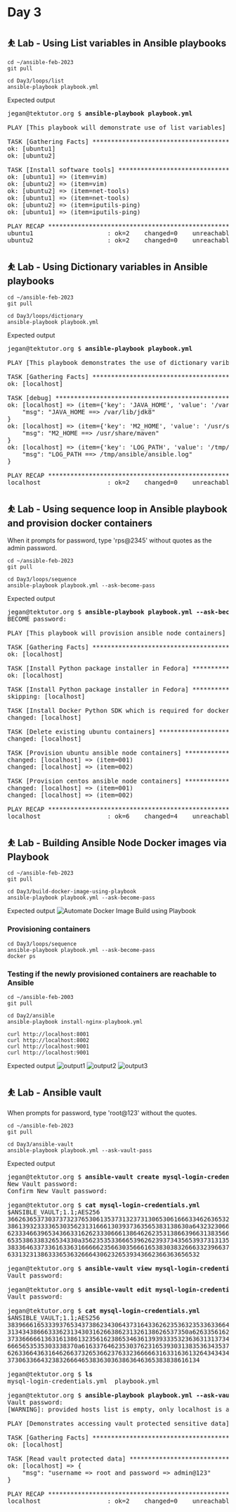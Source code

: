 # Day 3

## ⛹️ Lab - Using List variables in Ansible playbooks
```
cd ~/ansible-feb-2023
git pull

cd Day3/loops/list
ansible-playbook playbook.yml
```

Expected output
<pre>
jegan@tektutor.org $ <b>ansible-playbook playbook.yml</b>

PLAY [This playbook will demonstrate use of list variables] ****************************************************************************

TASK [Gathering Facts] *****************************************************************************************************************
ok: [ubuntu1]
ok: [ubuntu2]

TASK [Install software tools] **********************************************************************************************************
ok: [ubuntu1] => (item=vim)
ok: [ubuntu2] => (item=vim)
ok: [ubuntu2] => (item=net-tools)
ok: [ubuntu1] => (item=net-tools)
ok: [ubuntu2] => (item=iputils-ping)
ok: [ubuntu1] => (item=iputils-ping)

PLAY RECAP *****************************************************************************************************************************
ubuntu1                    : ok=2    changed=0    unreachable=0    failed=0    skipped=0    rescued=0    ignored=0   
ubuntu2                    : ok=2    changed=0    unreachable=0    failed=0    skipped=0    rescued=0    ignored=0   
</pre>

## ⛹️ Lab - Using Dictionary variables in Ansible playbooks
```
cd ~/ansible-feb-2023
git pull

cd Day3/loops/dictionary
ansible-playbook playbook.yml
```

Expected output
<pre>
jegan@tektutor.org $ <b>ansible-playbook playbook.yml</b>

PLAY [This playbook demonstrates the use of dictionary varibles in Ansible playbook] ***************************

TASK [Gathering Facts] *****************************************************************************************
ok: [localhost]

TASK [debug] ***************************************************************************************************
ok: [localhost] => (item={'key': 'JAVA_HOME', 'value': '/var/lib/jdk8'}) => {
    "msg": "JAVA_HOME ==> /var/lib/jdk8"
}
ok: [localhost] => (item={'key': 'M2_HOME', 'value': '/usr/share/maven'}) => {
    "msg": "M2_HOME ==> /usr/share/maven"
}
ok: [localhost] => (item={'key': 'LOG_PATH', 'value': '/tmp/ansible/ansible.log'}) => {
    "msg": "LOG_PATH ==> /tmp/ansible/ansible.log"
}

PLAY RECAP *****************************************************************************************************
localhost                  : ok=2    changed=0    unreachable=0    failed=0    skipped=0    rescued=0    ignored=0   
</pre>


## ⛹️ Lab - Using sequence loop in Ansible playbook and provision docker containers

When it prompts for password, type 'rps@2345' without quotes as the admin password.
```
cd ~/ansible-feb-2023
git pull

cd Day3/loops/sequence
ansible-playbook playbook.yml --ask-become-pass
```


Expected output
<pre>
jegan@tektutor.org $ <b>ansible-playbook playbook.yml --ask-become-pass</b>
BECOME password: 

PLAY [This playbook will provision ansible node containers] ****************************************************************************

TASK [Gathering Facts] *****************************************************************************************************************
ok: [localhost]

TASK [Install Python package installer in Fedora] **************************************************************************************
ok: [localhost]

TASK [Install Python package installer in Fedora] **************************************************************************************
skipping: [localhost]

TASK [Install Docker Python SDK which is required for docker_container ansible module] *************************************************
changed: [localhost]

TASK [Delete existing ubuntu containers] ***********************************************************************************************
changed: [localhost]

TASK [Provision ubuntu ansible node containers] ****************************************************************************************
changed: [localhost] => (item=001)
changed: [localhost] => (item=002)

TASK [Provision centos ansible node containers] ****************************************************************************************
changed: [localhost] => (item=001)
changed: [localhost] => (item=002)

PLAY RECAP *****************************************************************************************************************************
localhost                  : ok=6    changed=4    unreachable=0    failed=0    skipped=1    rescued=0    ignored=0   
</pre>

## ⛹️ Lab - Building Ansible Node Docker images via Playbook
```
cd ~/ansible-feb-2023
git pull

cd Day3/build-docker-image-using-playbook
ansible-playbook playbook.yml --ask-become-pass
```

Expected output
![Automate Docker Image Build using Playbook](build-image-using-playbook.png)


### Provisioning containers 
```
cd Day3/loops/sequence
ansible-playbook playbook.yml --ask-become-pass
docker ps
```

### Testing if the newly provisioned containers are reachable to Ansible 
```
cd ~/ansible-feb-2003
git pull

cd Day2/ansible
ansible-playbook install-nginx-playbook.yml 

curl http://localhost:8001
curl http://localhost:8002
curl http://localhost:9001
curl http://localhost:9001
```

Expected output
![output1](install-nginx-on-provisioned-containers-part-1.png)
![output2](install-nginx-on-provisioned-containers-part-2.png)
![output3](install-nginx-on-provisioned-containers-part-3.png)


## ⛹️ Lab - Ansible vault

When prompts for password, type 'root@123' without the quotes.
```
cd ~/ansible-feb-2023
git pull

cd Day3/ansible-vault
ansible-playbook playbook.yml --ask-vault-pass
```

Expected output
<pre>
jegan@tektutor.org $ <b>ansible-vault create mysql-login-credentials.yml</b>
New Vault password: 
Confirm New Vault password: 

jegan@tektutor.org $ <b>cat mysql-login-credentials.yml</b>
$ANSIBLE_VAULT;1.1;AES256
36626365373037373237653061353731323731306530616663346263653239363936393438646466
3861393233336530356231316661303937363565383138630a643232306663303439623763633936
62333466396534366331626233306661386462623531386639663138356638646531643934393465
6535386338326534330a356235353366653962623937343565393731313563633666646238353538
38336463373361633631666662356630356661653830383266633239663761393761633563613764
6331323138633365363266643062326539343662366363656532

jegan@tektutor.org $ <b>ansible-vault view mysql-login-credentials.yml</b>
Vault password: 

jegan@tektutor.org $ <b>ansible-vault edit mysql-login-credentials.yml</b>
Vault password: 

jegan@tektutor.org $ <b>cat mysql-login-credentials.yml</b>
$ANSIBLE_VAULT;1.1;AES256
38396661653339376534373862343064373164336262353632353363366464373236306661613331
3134343866633362313430316266386231326138626537350a626335616262306631333530373132
37336666613631613861323561623865346361393933353236363131373437383231616338636532
6665653535303338370a616337646235303762316539303138353634353737353962326666623635
62633664363164626637326536623763323666663163316361326434343463656465653632343636
3730633664323832666465383630363863646365383838616134

jegan@tektutor.org $ <b>ls</b>
mysql-login-credentials.yml  playbook.yml

jegan@tektutor.org $ <b>ansible-playbook playbook.yml --ask-vault-pass</b>
Vault password: 
[WARNING]: provided hosts list is empty, only localhost is available. Note that the implicit localhost does not match 'all'

PLAY [Demonstrates accessing vault protected sensitive data] ***************************************************************************

TASK [Gathering Facts] *****************************************************************************************************************
ok: [localhost]

TASK [Read vault protected data] *******************************************************************************************************
ok: [localhost] => {
    "msg": "username => root and password => admin@123"
}

PLAY RECAP *****************************************************************************************************************************
localhost                  : ok=2    changed=0    unreachable=0    failed=0    skipped=0    rescued=0    ignored=0   
</pre>
